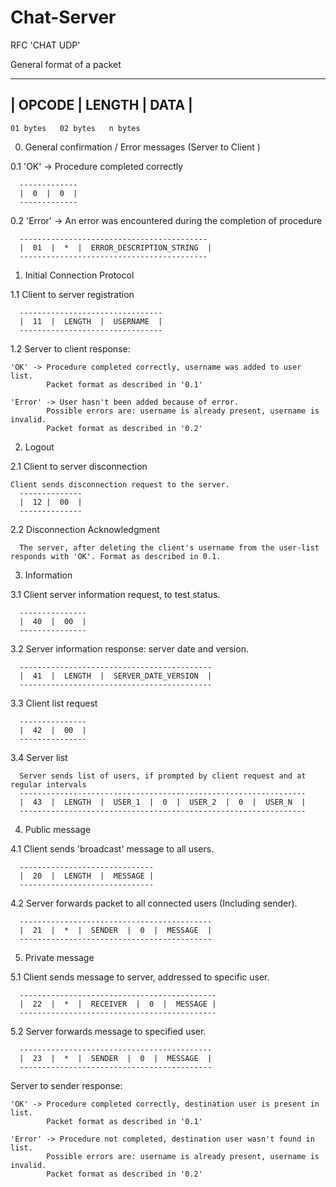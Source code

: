 # Chat-Server

RFC 'CHAT UDP'

General format of a packet

  --------------------------------
  |  OPCODE  |  LENGTH  |  DATA  |
  --------------------------------
    01 bytes   02 bytes   n bytes
  
  
0. General confirmation / Error messages (Server to Client )
  
  0.1 'OK' -> Procedure completed correctly

      -------------
      |  0  |  0  |
      -------------

  0.2 'Error' -> An error was encountered during the completion of procedure

      ------------------------------------------
      |  01  |  *  |  ERROR_DESCRIPTION_STRING  |
      ------------------------------------------


1. Initial Connection Protocol

  1.1 Client to server registration

      --------------------------------
      |  11  |  LENGTH  |  USERNAME  |
      --------------------------------

  1.2 Server to client response:

    'OK' -> Procedure completed correctly, username was added to user list.
            Packet format as described in '0.1'

    'Error' -> User hasn't been added because of error.
            Possible errors are: username is already present, username is invalid.
            Packet format as described in '0.2'
  
2. Logout 
  
  2.1 Client to server disconnection
      
    Client sends disconnection request to the server.
      --------------
      |  12 |  00  |
      --------------
      
  2.2 Disconnection Acknowledgment
      
      The server, after deleting the client's username from the user-list responds with 'OK'. Format as described in 0.1.
      
    
3. Information
  
  3.1 Client server information request, to test status.
  
      ---------------
      |  40  |  00  |
      ---------------
      
  3.2 Server information response: server date and version.
    
      -------------------------------------------
      |  41  |  LENGTH  |  SERVER_DATE_VERSION  |
      -------------------------------------------
   
  3.3 Client list request 
  
      ---------------
      |  42  |  00  |
      ---------------
 
  3.4 Server list 
      
      Server sends list of users, if prompted by client request and at regular intervals
      ----------------------------------------------------------------
      |  43  |  LENGTH  |  USER_1  |  0  |  USER_2  |  0  |  USER_N  |
      ----------------------------------------------------------------
       

4. Public message

  4.1 Client sends 'broadcast' message to all users.
  
      ------------------------------
      |  20  |  LENGTH  |  MESSAGE |
      ------------------------------
      
  4.2 Server forwards packet to all connected users (Including sender).
  
      -------------------------------------------
      |  21  |  *  |  SENDER  |  0  |  MESSAGE  |
      -------------------------------------------
 

5. Private message 
      
  5.1 Client sends message to server, addressed to specific user.

      --------------------------------------------
      |  22  |  *  |  RECEIVER  |  0  |  MESSAGE |
      --------------------------------------------
      
  5.2 Server forwards message to specified user.
      
      -------------------------------------------
      |  23  |  *  |  SENDER  |  0  |  MESSAGE  | 
      -------------------------------------------

  Server to sender response:

    'OK' -> Procedure completed correctly, destination user is present in list.
            Packet format as described in '0.1'

    'Error' -> Procedure not completed, destination user wasn't found in list.
            Possible errors are: username is already present, username is invalid.
            Packet format as described in '0.2'
